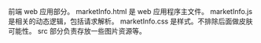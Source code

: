前端 web 应用部分。
marketInfo.html 是 web 应用程序主文件。
marketInfo.js 是相关的动态逻辑，包括请求解析。
marketInfo.css 是样式。不排除后面做皮肤可能性。
src 部分负责存放一些图片资源等。